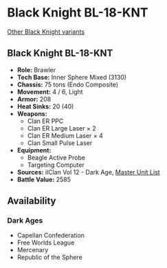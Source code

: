 # Black Knight BL-18-KNT

[Other Black Knight variants](../black_knight.md)

## Black Knight BL-18-KNT
- **Role:** Brawler
- **Tech Base:** Inner Sphere Mixed (3130)
- **Chassis:** 75 tons (Endo Composite)
- **Movement:** 4 / 6, Light
- **Armor:** 208
- **Heat Sinks:** 20 (40)
- **Weapons:**
  - Clan ER PPC
  - Clan ER Large Laser × 2
  - Clan ER Medium Laser × 4
  - Clan Small Pulse Laser
- **Equipment:**
  - Beagle Active Probe
  - Targeting Computer
- **Sources:** ilClan Vol 12 - Dark Age, [Master Unit List](http://masterunitlist.info/Unit/Details/7791/black-knight-bl-18-knt)
- **Battle Value:** 2585

## Availability

### Dark Ages
- Capellan Confederation
- Free Worlds League
- Mercenary
- Republic of the Sphere

